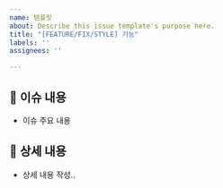 ```yaml
---
name: 템플릿
about: Describe this issue template's purpose here.
title: "[FEATURE/FIX/STYLE] 기능"
labels: ''
assignees: ''

---
```


## 📢 이슈 내용
- 이슈 주요 내용
## 📃 상세 내용
- 상세 내용 작성..
